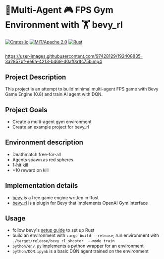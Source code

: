 # 👾Multi-Agent 🎮 FPS Gym Environment with 🏋️ bevy_rl

[![Crates.io](https://img.shields.io/crates/v/bevy_rl_shooter.svg)](https://crates.io/crates/bevy_rl_shooter)
[![MIT/Apache 2.0](https://img.shields.io/badge/license-MIT%2FApache-blue.svg)](https://github.com/bevyengine/bevy#license)
[![Rust](https://github.com/stillonearth/bevy_rl_shooter/workflows/CI/badge.svg)](https://github.com/stillonearth/bevy_rl_shooter/actions)

##

https://user-images.githubusercontent.com/97428129/192408835-3a2857bf-ee6a-4213-b469-d0af0a1fc75b.mp4

## Project Description

This project is an attempt to build minimal multi-agent FPS game with Bevy Game Engine (0.8) and train AI agent with DQN.

## Project Goals

- Create a multi-agent gym environment
- Create an example project for bevy_rl

## Environment description

- Deathmatch free-for-all
- Agents spawn as red spheres
- 1-hit kill
- +10 reward on kill

## Implementation details

- [bevy](https://bevyengine.org/) is a free game engine written in Rust
- [bevy_rl](https://github.com/stillonearth/bevy_rl) is a plugin for Bevy that implements OpenAI Gym interface

## Usage

- follow bevy's [setup guide](https://bevyengine.org/learn/book/getting-started/setup/) to set up Rust
- build an environment with `cargo build --release`; run environment with `./target/release/bevy_rl_shooter  --mode train`
- `python/env.py` implements a python wrapper for an environment
- `python/DQN.ipynb` is a basic DQN agent trained on the environment
